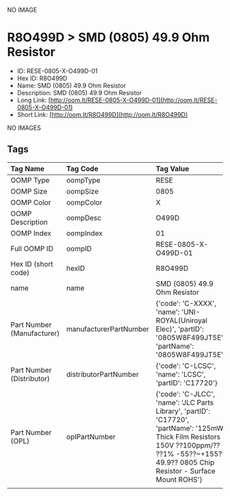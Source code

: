 


  
NO IMAGE  
# R8O499D > SMD (0805) 49.9 Ohm Resistor

- ID: RESE-0805-X-O499D-01
- Hex ID: R8O499D
- Name: SMD (0805) 49.9 Ohm Resistor
- Description: SMD (0805) 49.9 Ohm Resistor
- Long Link: [http://oom.lt/RESE-0805-X-O499D-01](http://oom.lt/RESE-0805-X-O499D-01)
- Short Link: [http://oom.lt/R8O499D](http://oom.lt/R8O499D)
  
NO IMAGES  
## Tags
  

|Tag Name|Tag Code|Tag Value|
| :--- | :--- | :--- |
|OOMP Type|oompType|RESE|
|OOMP Size|oompSize|0805|
|OOMP Color|oompColor|X|
|OOMP Description|oompDesc|O499D|
|OOMP Index|oompIndex|01|
|Full OOMP ID|oompID|RESE-0805-X-O499D-01|
|Hex ID (short code)|hexID|R8O499D|
|name|name|SMD (0805) 49.9 Ohm Resistor|
|Part Number (Manufacturer)|manufacturerPartNumber|{'code': 'C-XXXX', 'name': 'UNI-ROYAL(Uniroyal Elec)', 'partID': '0805W8F499JT5E', 'partName': '0805W8F499JT5E'}|
|Part Number (Distributor)|distributorPartNumber|{'code': 'C-LCSC', 'name': 'LCSC', 'partID': 'C17720'}|
|Part Number (OPL)|oplPartNumber|{'code': 'C-JLCC', 'name': 'JLC Parts Library', 'partID': 'C17720', 'partName': '125mW Thick Film Resistors 150V ??100ppm/?? ??1% -55??~+155?? 49.9?? 0805  Chip Resistor - Surface Mount ROHS'}|
||||
